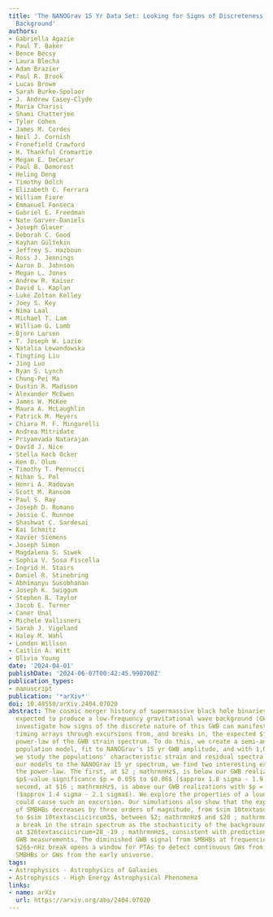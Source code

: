 ```yaml
---
title: 'The NANOGrav 15 Yr Data Set: Looking for Signs of Discreteness in the Gravitational-wave
  Background'
authors:
- Gabriella Agazie
- Paul T. Baker
- Bence Bécsy
- Laura Blecha
- Adam Brazier
- Paul R. Brook
- Lucas Brown
- Sarah Burke-Spolaor
- J. Andrew Casey-Clyde
- Maria Charisi
- Shami Chatterjee
- Tyler Cohen
- James M. Cordes
- Neil J. Cornish
- Fronefield Crawford
- H. Thankful Cromartie
- Megan E. DeCesar
- Paul B. Demorest
- Heling Deng
- Timothy Dolch
- Elizabeth C. Ferrara
- William Fiore
- Emmanuel Fonseca
- Gabriel E. Freedman
- Nate Garver-Daniels
- Joseph Glaser
- Deborah C. Good
- Kayhan Gültekin
- Jeffrey S. Hazboun
- Ross J. Jennings
- Aaron D. Johnson
- Megan L. Jones
- Andrew R. Kaiser
- David L. Kaplan
- Luke Zoltan Kelley
- Joey S. Key
- Nima Laal
- Michael T. Lam
- William G. Lamb
- Bjorn Larsen
- T. Joseph W. Lazio
- Natalia Lewandowska
- Tingting Liu
- Jing Luo
- Ryan S. Lynch
- Chung-Pei Ma
- Dustin R. Madison
- Alexander McEwen
- James W. McKee
- Maura A. McLaughlin
- Patrick M. Meyers
- Chiara M. F. Mingarelli
- Andrea Mitridate
- Priyamvada Natarajan
- David J. Nice
- Stella Koch Ocker
- Ken D. Olum
- Timothy T. Pennucci
- Nihan S. Pol
- Henri A. Radovan
- Scott M. Ransom
- Paul S. Ray
- Joseph D. Romano
- Jessie C. Runnoe
- Shashwat C. Sardesai
- Kai Schmitz
- Xavier Siemens
- Joseph Simon
- Magdalena S. Siwek
- Sophia V. Sosa Fiscella
- Ingrid H. Stairs
- Daniel R. Stinebring
- Abhimanyu Susobhanan
- Joseph K. Swiggum
- Stephen R. Taylor
- Jacob E. Turner
- Caner Unal
- Michele Vallisneri
- Sarah J. Vigeland
- Haley M. Wahl
- London Willson
- Caitlin A. Witt
- Olivia Young
date: '2024-04-01'
publishDate: '2024-06-07T00:42:45.990700Z'
publication_types:
- manuscript
publication: '*arXiv*'
doi: 10.48550/arXiv.2404.07020
abstract: The cosmic merger history of supermassive black hole binaries (SMBHBs) is
  expected to produce a low-frequency gravitational wave background (GWB). Here we
  investigate how signs of the discrete nature of this GWB can manifest in pulsar
  timing arrays through excursions from, and breaks in, the expected $f_mathrmGWtextasciicircum-2/3$
  power-law of the GWB strain spectrum. To do this, we create a semi-analytic SMBHB
  population model, fit to NANOGrav's 15 yr GWB amplitude, and with 1,000 realizations
  we study the populations' characteristic strain and residual spectra. Comparing
  our models to the NANOGrav 15 yr spectrum, we find two interesting excursions from
  the power-law. The first, at $2 ; mathrmnHz$, is below our GWB realizations with
  $p$-value significance $p = 0.05$ to $0.06$ ($approx 1.8 sigma - 1.9 sigma$). The
  second, at $16 ; mathrmnHz$, is above our GWB realizations with $p = 0.04$ to $0.15$
  ($approx 1.4 sigma - 2.1 sigma$). We explore the properties of a loud SMBHB which
  could cause such an excursion. Our simulations also show that the expected number
  of SMBHBs decreases by three orders of magnitude, from $sim 10textasciicircum6$
  to $sim 10textasciicircum3$, between $2; mathrmnHz$ and $20 ; mathrmnHz$. This causes
  a break in the strain spectrum as the stochasticity of the background breaks down
  at $26textasciicircum+28_-19 ; mathrmnHz$, consistent with predictions pre-dating
  GWB measurements. The diminished GWB signal from SMBHBs at frequencies above the
  $26$~nHz break opens a window for PTAs to detect continuous GWs from individual
  SMBHBs or GWs from the early universe.
tags:
- Astrophysics - Astrophysics of Galaxies
- Astrophysics - High Energy Astrophysical Phenomena
links:
- name: arXiv
  url: https://arxiv.org/abs/2404.07020
---
```

